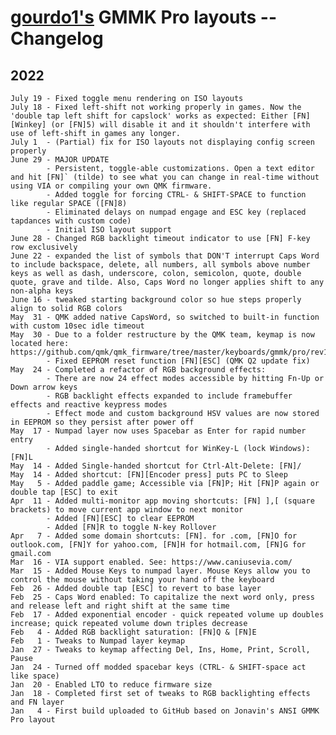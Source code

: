 # [gourdo1's](mailto:gourdo1@outlook.com) GMMK Pro layouts -- Changelog

## 2022

    July 19 - Fixed toggle menu rendering on ISO layouts
    July 18 - Fixed left-shift not working properly in games. Now the 'double tap left shift for capslock' works as expected: Either [FN][Winkey] (or [FN]5) will disable it and it shouldn't interfere with use of left-shift in games any longer.
    July 1  - (Partial) fix for ISO layouts not displaying config screen properly
    June 29 - MAJOR UPDATE
            - Persistent, toggle-able customizations. Open a text editor and hit [FN]` (tilde) to see what you can change in real-time without using VIA or compiling your own QMK firmware.
            - Added toggle for forcing CTRL- & SHIFT-SPACE to function like regular SPACE ([FN]8)
            - Eliminated delays on numpad engage and ESC key (replaced tapdances with custom code)
            - Initial ISO layout support
    June 28 - Changed RGB backlight timeout indicator to use [FN] F-key row exclusively
    June 22 - expanded the list of symbols that DON'T interrupt Caps Word to include backspace, delete, all numbers, all symbols above number keys as well as dash, underscore, colon, semicolon, quote, double quote, grave and tilde. Also, Caps Word no longer applies shift to any non-alpha keys
    June 16 - tweaked starting background color so hue steps properly align to solid RGB colors
    May  31 - QMK added native CapsWord, so switched to built-in function with custom 10sec idle timeout
    May  30 - Due to a folder restructure by the QMK team, keymap is now located here: https://github.com/qmk/qmk_firmware/tree/master/keyboards/gmmk/pro/rev1/ansi/keymaps/gourdo1
            - Fixed EEPROM reset function [FN][ESC] (QMK Q2 update fix)
    May  24 - Completed a refactor of RGB background effects:
            - There are now 24 effect modes accessible by hitting Fn-Up or Down arrow keys
            - RGB backlight effects expanded to include framebuffer effects and reactive keypress modes
            - Effect mode and custom background HSV values are now stored in EEPROM so they persist after power off
    May  17 - Numpad layer now uses Spacebar as Enter for rapid number entry
            - Added single-handed shortcut for WinKey-L (lock Windows): [FN]L
    May  14 - Added Single-handed shortcut for Ctrl-Alt-Delete: [FN]/
    May  14 - Added shortcut: [FN][Encoder press] puts PC to Sleep
    May   5 - Added paddle game; Accessible via [FN]P; Hit [FN]P again or double tap [ESC] to exit
    Apr  11 - Added multi-monitor app moving shortcuts: [FN] ],[ (square brackets) to move current app window to next monitor
            - Added [FN][ESC] to clear EEPROM
            - Added [FN]R to toggle N-key Rollover
    Apr   7 - Added some domain shortcuts: [FN]. for .com, [FN]O for outlook.com, [FN]Y for yahoo.com, [FN]H for hotmail.com, [FN]G for gmail.com
    Mar  16 - VIA support enabled. See: https://www.caniusevia.com/
    Mar  15 - Added Mouse Keys to numpad layer. Mouse Keys allow you to control the mouse without taking your hand off the keyboard
    Feb  26 - Added double tap [ESC] to revert to base layer
    Feb  25 - Caps Word enabled: To capitalize the next word only, press and release left and right shift at the same time
    Feb  17 - Added exponential encoder - quick repeated volume up doubles increase; quick repeated volume down triples decrease
    Feb   4 - Added RGB backlight saturation: [FN]Q & [FN]E
    Feb   1 - Tweaks to Numpad layer keymap
    Jan  27 - Tweaks to keymap affecting Del, Ins, Home, Print, Scroll, Pause
    Jan  24 - Turned off modded spacebar keys (CTRL- & SHIFT-space act like space)
    Jan  20 - Enabled LTO to reduce firmware size
    Jan  18 - Completed first set of tweaks to RGB backlighting effects and FN layer
    Jan   4 - First build uploaded to GitHub based on Jonavin's ANSI GMMK Pro layout

